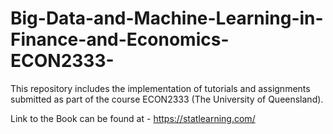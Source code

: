 # Big-Data-and-Machine-Learning-in-Finance-and-Economics-ECON2333-
This repository includes the implementation of tutorials and assignments submitted as part of the course ECON2333 (The University of Queensland).

Link to the Book can be found at - https://statlearning.com/
